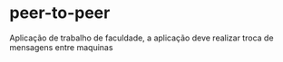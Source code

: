 # peer-to-peer
Aplicação de trabalho de faculdade, a aplicação deve realizar troca de mensagens entre maquinas

